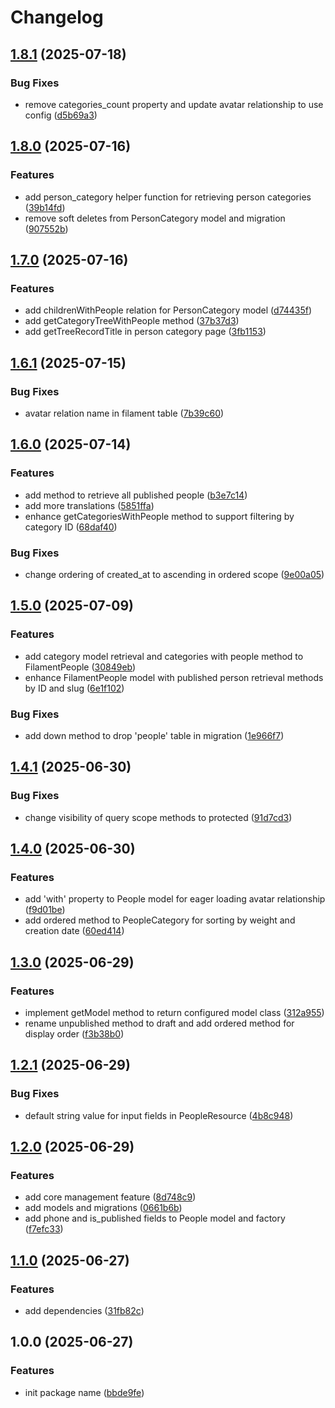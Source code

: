 # Changelog

## [1.8.1](https://github.com/rectitude-open/filament-people/compare/v1.8.0...v1.8.1) (2025-07-18)


### Bug Fixes

* remove categories_count property and update avatar relationship to use config ([d5b69a3](https://github.com/rectitude-open/filament-people/commit/d5b69a3dcda88f5203041e1493439fda5813b865))

## [1.8.0](https://github.com/rectitude-open/filament-people/compare/v1.7.0...v1.8.0) (2025-07-16)


### Features

* add person_category helper function for retrieving person categories ([39b14fd](https://github.com/rectitude-open/filament-people/commit/39b14fd0f770cf531568343f59cab9b0799216ac))
* remove soft deletes from PersonCategory model and migration ([907552b](https://github.com/rectitude-open/filament-people/commit/907552b4dbca903e3b8704015f83b1e8571f2cbc))

## [1.7.0](https://github.com/rectitude-open/filament-people/compare/v1.6.1...v1.7.0) (2025-07-16)


### Features

* add childrenWithPeople relation for PersonCategory model ([d74435f](https://github.com/rectitude-open/filament-people/commit/d74435fc7f5ffaf7cca5f7132cfb10dd97e4cf59))
* add getCategoryTreeWithPeople method ([37b37d3](https://github.com/rectitude-open/filament-people/commit/37b37d314d99ca02b44df27ce61ec0eba18da611))
* add getTreeRecordTitle in person category page ([3fb1153](https://github.com/rectitude-open/filament-people/commit/3fb11536f4819cdcd5fcfaca01aac08ea12ce258))

## [1.6.1](https://github.com/rectitude-open/filament-people/compare/v1.6.0...v1.6.1) (2025-07-15)


### Bug Fixes

* avatar relation name in filament table ([7b39c60](https://github.com/rectitude-open/filament-people/commit/7b39c6031601262ad56775b567eb4fc3497a9055))

## [1.6.0](https://github.com/rectitude-open/filament-people/compare/v1.5.0...v1.6.0) (2025-07-14)


### Features

* add method to retrieve all published people ([b3e7c14](https://github.com/rectitude-open/filament-people/commit/b3e7c148b5902c47572413f08f95bab5a421463a))
* add more translations ([5851ffa](https://github.com/rectitude-open/filament-people/commit/5851ffa61c68b398f00bf4966d1848be4445ea2a))
* enhance getCategoriesWithPeople method to support filtering by category ID ([68daf40](https://github.com/rectitude-open/filament-people/commit/68daf4064f0cad17adcf015723fe186256df058f))


### Bug Fixes

* change ordering of created_at to ascending in ordered scope ([9e00a05](https://github.com/rectitude-open/filament-people/commit/9e00a057240fd18b652083f26c803714c9cd23ae))

## [1.5.0](https://github.com/rectitude-open/filament-people/compare/v1.4.1...v1.5.0) (2025-07-09)


### Features

* add category model retrieval and categories with people method to FilamentPeople ([30849eb](https://github.com/rectitude-open/filament-people/commit/30849eb3a4a499e35c37ad200b51186cf09f596d))
* enhance FilamentPeople model with published person retrieval methods by ID and slug ([6e1f102](https://github.com/rectitude-open/filament-people/commit/6e1f102745dae4802890d1c8de1c7445f1dfc69a))


### Bug Fixes

* add down method to drop 'people' table in migration ([1e966f7](https://github.com/rectitude-open/filament-people/commit/1e966f75169308cde6e666bdaf624c2dcb3f8b19))

## [1.4.1](https://github.com/rectitude-open/filament-people/compare/v1.4.0...v1.4.1) (2025-06-30)


### Bug Fixes

* change visibility of query scope methods to protected ([91d7cd3](https://github.com/rectitude-open/filament-people/commit/91d7cd398ad8e5522a7b92102650ed87027d27b9))

## [1.4.0](https://github.com/rectitude-open/filament-people/compare/v1.3.0...v1.4.0) (2025-06-30)


### Features

* add 'with' property to People model for eager loading avatar relationship ([f9d01be](https://github.com/rectitude-open/filament-people/commit/f9d01be4a8467d9db074dd03cc2690ed34b05938))
* add ordered method to PeopleCategory for sorting by weight and creation date ([60ed414](https://github.com/rectitude-open/filament-people/commit/60ed414e6e337cf76d2bd30b93ea69e48a6aef35))

## [1.3.0](https://github.com/rectitude-open/filament-people/compare/v1.2.1...v1.3.0) (2025-06-29)


### Features

* implement getModel method to return configured model class ([312a955](https://github.com/rectitude-open/filament-people/commit/312a955560ede4e96a9405777f81aae6acc87a49))
* rename unpublished method to draft and add ordered method for display order ([f3b38b0](https://github.com/rectitude-open/filament-people/commit/f3b38b0a2f9e4b80fbe303f68a301e75baa5fa96))

## [1.2.1](https://github.com/rectitude-open/filament-people/compare/v1.2.0...v1.2.1) (2025-06-29)


### Bug Fixes

* default string value for input fields in PeopleResource ([4b8c948](https://github.com/rectitude-open/filament-people/commit/4b8c94831a382656b261073794393cba87039215))

## [1.2.0](https://github.com/rectitude-open/filament-people/compare/v1.1.0...v1.2.0) (2025-06-29)


### Features

* add core management feature ([8d748c9](https://github.com/rectitude-open/filament-people/commit/8d748c9a8e14bfe43871c81990d71c75b08e3b42))
* add models and migrations ([0661b6b](https://github.com/rectitude-open/filament-people/commit/0661b6bfbe4e0b06be33db0d42ac5ba83702ec28))
* add phone and is_published fields to People model and factory ([f7efc33](https://github.com/rectitude-open/filament-people/commit/f7efc33f62de1471496996e1512c65b48ac8d96d))

## [1.1.0](https://github.com/rectitude-open/filament-people/compare/v1.0.0...v1.1.0) (2025-06-27)


### Features

* add dependencies ([31fb82c](https://github.com/rectitude-open/filament-people/commit/31fb82c1ecd84bffc8f173f3d646bcd8170c0016))

## 1.0.0 (2025-06-27)


### Features

* init package name ([bbde9fe](https://github.com/rectitude-open/filament-people/commit/bbde9fe1972bac87a5a2b8dc24a899bcb1d1a4a2))
